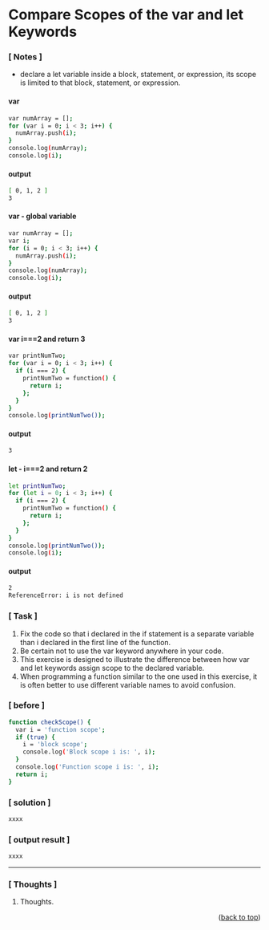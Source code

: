 <a name="topage"></a>

# Compare Scopes of the var and let Keywords

### [ Notes ]
  * declare a let variable inside a block, statement, or expression, its scope is limited to that block, statement, or expression.

#### var

```sh
var numArray = [];
for (var i = 0; i < 3; i++) {
  numArray.push(i);
}
console.log(numArray);
console.log(i);
```
#### output
```sh
[ 0, 1, 2 ]
3
```

#### var - global variable
```sh
var numArray = [];
var i;
for (i = 0; i < 3; i++) {
  numArray.push(i);
}
console.log(numArray);
console.log(i);
```

#### output
```sh
[ 0, 1, 2 ]
3
```

#### var i===2 and return 3
```sh
var printNumTwo;
for (var i = 0; i < 3; i++) {
  if (i === 2) {
    printNumTwo = function() {
      return i;
    };
  }
}
console.log(printNumTwo());
```

#### output
```sh
3
```

#### let - i===2 and return 2
```sh
let printNumTwo;
for (let i = 0; i < 3; i++) {
  if (i === 2) {
    printNumTwo = function() {
      return i;
    };
  }
}
console.log(printNumTwo());
console.log(i);
```

#### output
```sh
2
ReferenceError: i is not defined
```

### [ Task ]
  1. Fix the code so that i declared in the if statement is a separate variable than i declared in the first line of the function.
  2. Be certain not to use the var keyword anywhere in your code.
  3. This exercise is designed to illustrate the difference between how var and let keywords assign scope to the declared variable.
  4. When programming a function similar to the one used in this exercise, it is often better to use different variable names to avoid confusion.



### [ before ]

```sh
function checkScope() {
  var i = 'function scope';
  if (true) {
    i = 'block scope';
    console.log('Block scope i is: ', i);
  }
  console.log('Function scope i is: ', i);
  return i;
}
```



### [ solution ]

```sh
xxxx
```

### [ output result ]

```sh
xxxx
```

-----

### [ Thoughts ]

  1. Thoughts.


<p align="right">(<a href="#topage">back to top</a>)</p>
<br/>
<br/>
